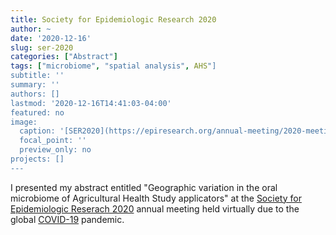 ```yaml
---
title: Society for Epidemiologic Research 2020
author: ~
date: '2020-12-16'
slug: ser-2020
categories: ["Abstract"]
tags: ["microbiome", "spatial analysis", AHS"]
subtitle: ''
summary: ''
authors: []
lastmod: '2020-12-16T14:41:03-04:00'
featured: no
image:
  caption: '[SER2020](https://epiresearch.org/annual-meeting/2020-meeting/)'
  focal_point: ''
  preview_only: no
projects: []
---
```


I presented my abstract entitled "Geographic variation in the oral microbiome of Agricultural Health Study applicators" at the [Society for Epidemiologic Reserach 2020](https://epiresearch.org/annual-meeting/2020-meeting/) annual meeting held virtually due to the global [COVID-19](https://www.cdc.gov/coronavirus/2019-ncov/index.html) pandemic.